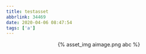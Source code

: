 ```yaml
---
title: testasset
abbrlink: 34469
date: 2020-04-06 08:47:54
tags: ['a']
---
```

<center>
{% asset_img aimage.png abc %}
<center/>
